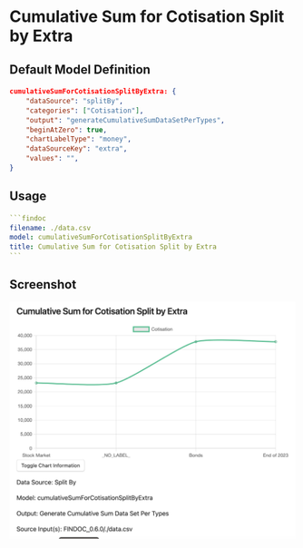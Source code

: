 # Cumulative Sum for Cotisation Split by Extra

## Default Model Definition

```json
cumulativeSumForCotisationSplitByExtra: {
    "dataSource": "splitBy",
    "categories": ["Cotisation"],
    "output": "generateCumulativeSumDataSetPerTypes",
    "beginAtZero": true,
    "chartLabelType": "money",
    "dataSourceKey": "extra",
    "values": "",
}
```

## Usage

````yml
```findoc
filename: ./data.csv
model: cumulativeSumForCotisationSplitByExtra
title: Cumulative Sum for Cotisation Split by Extra
```
````

## Screenshot

![Cumulative Sum for Cotisation Split by Extra](/img/models/cumulativeSumForCotisationSplitByExtra.png)
